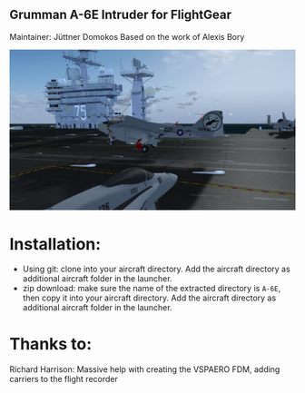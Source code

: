## Grumman A-6E Intruder for FlightGear

Maintainer: Jüttner Domokos
Based on the work of Alexis Bory

![A-6E about to catch the wire on CVN-75](./Previews/External-5.png)

# Installation:
- Using git: clone into your aircraft directory. Add the aircraft directory as
  additional aircraft folder in the launcher.
- zip download: make sure the name of the extracted directory is `A-6E`, then
  copy it into your aircraft directory. Add the aircraft directory as
  additional aircraft folder in the launcher.

# Thanks to:
Richard Harrison: Massive help with creating the VSPAERO FDM, adding carriers
to the flight recorder
